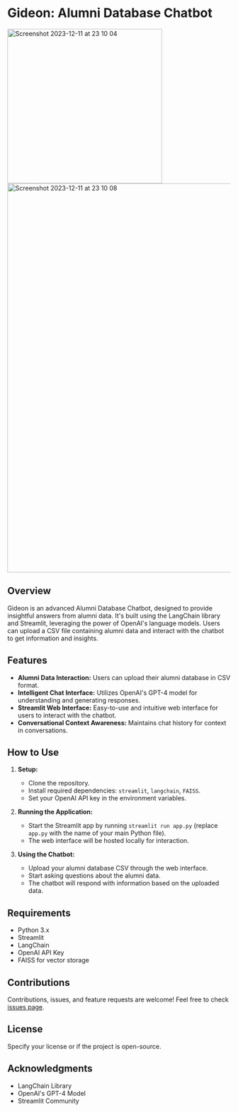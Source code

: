 
# Gideon: Alumni Database Chatbot
<img width="349" alt="Screenshot 2023-12-11 at 23 10 04" src="https://github.com/Lcmalagon/Gideon/assets/42157414/6bdba954-2da6-4aed-bc63-d4d9cae18f0c">

<img width="879" alt="Screenshot 2023-12-11 at 23 10 08" src="https://github.com/Lcmalagon/Gideon/assets/42157414/33f41bd9-4414-4734-8b9a-9ef3af0c80db">

## Overview

Gideon is an advanced Alumni Database Chatbot, designed to provide insightful answers from alumni data. It's built using the LangChain library and Streamlit, leveraging the power of OpenAI's language models. Users can upload a CSV file containing alumni data and interact with the chatbot to get information and insights.

## Features

- **Alumni Data Interaction:** Users can upload their alumni database in CSV format.
- **Intelligent Chat Interface:** Utilizes OpenAI's GPT-4 model for understanding and generating responses.
- **Streamlit Web Interface:** Easy-to-use and intuitive web interface for users to interact with the chatbot.
- **Conversational Context Awareness:** Maintains chat history for context in conversations.

## How to Use

1. **Setup:**
   - Clone the repository.
   - Install required dependencies: `streamlit`, `langchain`, `FAISS`.
   - Set your OpenAI API key in the environment variables.

2. **Running the Application:**
   - Start the Streamlit app by running `streamlit run app.py` (replace `app.py` with the name of your main Python file).
   - The web interface will be hosted locally for interaction.

3. **Using the Chatbot:**
   - Upload your alumni database CSV through the web interface.
   - Start asking questions about the alumni data.
   - The chatbot will respond with information based on the uploaded data.

## Requirements

- Python 3.x
- Streamlit
- LangChain
- OpenAI API Key
- FAISS for vector storage

## Contributions

Contributions, issues, and feature requests are welcome! Feel free to check [issues page](link-to-your-issues-page).

## License

Specify your license or if the project is open-source.

## Acknowledgments

- LangChain Library
- OpenAI's GPT-4 Model
- Streamlit Community
